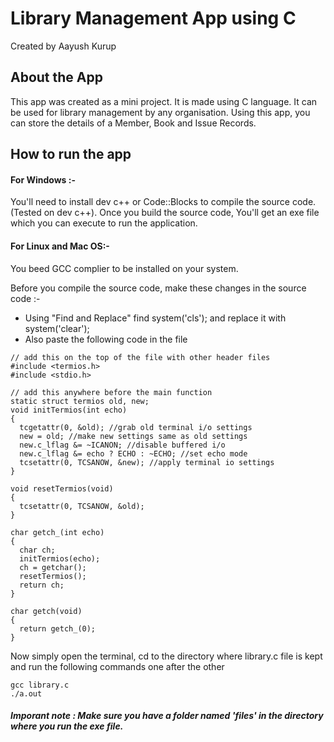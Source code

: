 # Library Management App using C
Created by Aayush Kurup

## About the App

This app was created as a mini project. It is made using C language. It can be used for library management by any organisation.
Using this app, you can store the details of a Member, Book and Issue Records.

## How to run the app

#### For  Windows :-
You'll need to install dev c++ or Code::Blocks to compile the source code. (Tested on dev c++).
Once you build the source code, You'll get an exe file which you can execute to run the application.

#### For Linux and Mac OS:-
You beed GCC complier to be installed on your system.

Before you compile the source code, make these changes in the source code :-
- Using "Find and Replace" find system('cls'); and replace it with system('clear');
- Also paste the following code in the file

```
// add this on the top of the file with other header files
#include <termios.h>
#include <stdio.h>
```
```
// add this anywhere before the main function
static struct termios old, new;
void initTermios(int echo) 
{
  tcgetattr(0, &old); //grab old terminal i/o settings
  new = old; //make new settings same as old settings
  new.c_lflag &= ~ICANON; //disable buffered i/o
  new.c_lflag &= echo ? ECHO : ~ECHO; //set echo mode
  tcsetattr(0, TCSANOW, &new); //apply terminal io settings
}

void resetTermios(void) 
{
  tcsetattr(0, TCSANOW, &old);
}

char getch_(int echo) 
{
  char ch;
  initTermios(echo);
  ch = getchar();
  resetTermios();
  return ch;
}

char getch(void) 
{
  return getch_(0);
}
```

Now simply open the terminal, cd to the directory where library.c file is kept and run the following commands one after the other

```
gcc library.c
./a.out
```

##### Imporant note : Make sure you have a folder named 'files' in the directory where you run the exe file.